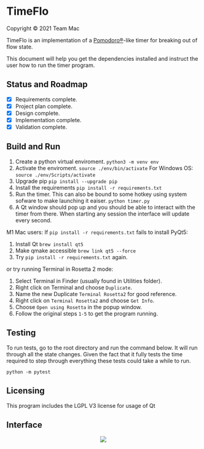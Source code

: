 # TimeFlo
Copyright &copy; 2021 Team Mac

TimeFlo is an implementation of a
[Pomodoro&reg;](https://en.wikipedia.org/wiki/Pomodoro_Technique)-like
timer for breaking out of flow state.

This document will help you get the dependencies installed and instruct the user how to run the timer program. 
## Status and Roadmap

* [X] Requirements complete.
* [X] Project plan complete.
* [X] Design complete.
* [X] Implementation complete.
* [X] Validation complete.

## Build and Run

1. Create a python virtual enviroment.
```python3 -m venv env```
2. Activate the enviroment.
```source ./env/bin/activate``` For Windows OS: ```source ./env/Scripts/activate```
3. Upgrade pip
```pip install --upgrade pip```
4. Install the requirements 
```pip install -r requirements.txt```
5. Run the timer. This can also be bound to some hotkey using system sofware to make launching it eaiser. 
```python timer.py```
6. A Qt window should pop up and you should be able to interact with the timer from there. When starting any session the interface will update every second. 

M1 Mac users: If
```pip install -r requirements.txt```
fails to install PyQt5:
1. Install Qt 
```brew install qt5```
2. Make qmake accessible
```brew link qt5 --force```
3. Try
```pip install -r requirements.txt```
again.

or try running Terminal in Rosetta 2 mode:

1. Select Terminal in Finder (usually found in Utilities folder).
2. Right click on Terminal and choose ```Duplicate```.
3. Name the new Duplicate ```Terminal Rosetta2``` for good reference.
4. Right click on ```Terminal Rosetta2``` and choose ```Get Info```.
5. Choose ```Open using Rosetta``` in the popup window. 
6. Follow the original steps ```1-5``` to get the program running.

## Testing

To run tests, go to the root directory and run the command below. It will run through all the state changes. Given the fact that it fully tests the time required to step through everything these tests could take a while to run.
```
python -m pytest
```

## Licensing

This program includes the LGPL V3 license for usage of Qt

## Interface 

<p align="center"><img src="screenshots/interface.png"></p>
